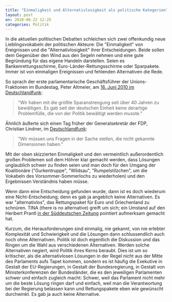 ```yaml
---
title: "Einmaligkeit und Alternativlosigkeit als politische Kategorien"
layout: post
on: 2010-06-22 12:25
categories: Politik
---
```


In die aktuellen politischen Debatten schleichen sich zwei offenkundig
neue Lieblingsvokabeln der politischen Akteure: Die "Einmaligkeit" von
Ereignissen und die "Alternativlosigkeit" ihrer Entscheidungen. Beide
sollen dem Gegenüber den Wind aus den Segeln nehmen und eine gute
Begründung für das eigene Handeln darstellen. Seien es
Bankenrettungsschirme, Euro-Länder-Rettungsschirme oder Sparpakete.
Immer ist von einmaligen Ereignissen und fehlenden Alternativen die
Rede.

So sprach der erste parlamentarische Geschäftsführer der
Unions-Fraktionen im Bundestag, Peter Altmeier, am [16. Juni 2010 im Deutschlandfunk](http://www.dradio.de/dlf/sendungen/interview_dlf/1204454/):

> "Wir haben mit die größte Sparanstrengung seit über 40 Jahren zu
> bewältigen. Es gab seit der deutschen Einheit keine derartige
> Problemfülle, die von der Politik bewältigt werden musste."

Ähnlich äußerte sich einen Tag früher der Generalsekretär der FDP,
Christian Lindner, im
[Deutschlandfunk](http://www.dradio.de/dlf/sendungen/interview_dlf/1203633/):

> "Wir müssen uns Fragen in der Sache stellen, die nicht gekannte
> Dimensionen haben."

Mit der oben skizzierten Einmaligkeit und den vermeintlich
außerordentlich großen Problemen soll dem Höhrer klar gemacht werden,
dass Lösungen unglaublich schwer zu finden seien und man doch für den
Umgang der Koalitionäre ("Gurkentruppe", "Wildsau", "Rumpelstilzchen",
um die Vokabeln des Vorsommer-Sommerlochs zu wiederholen) und den
Ergebnissen Verständnis haben müsse.

Wenn dann eine Entscheidung gefunden wurde, dann ist es doch wiederum
eine Nicht-Entscheidung; denn es gab ja angeblich keine Alternativen. Es
war "alternativlos", das Rettungspaket für Euro und Griechenland zu
schnüren. TINA (there is no alternative) greift um sich; ein Umstand auf
den Heribert Prantl
[in der Süddeutschen Zeitung](http://www.sueddeutsche.de/politik/fuehrung-fall-merkel-fuer-angie-kommt-tina-1.944947) 
pointiert aufmerksam gemacht hat.

Kurzum, die Herausforderungen sind einmalig, nie gekannt, von nie
erlebter Komplexität und Schwierigkeit und die Lösungen dann
schlussendlich auch noch ohne Alternativen. Politik ist doch eigentlich
die Diskussion und das Ringen um die Wahl aus verschiedenen
Alternativen. Werden solche Alternativen negiert, wird Politik ihres
Kerns beraubt. Dies ist um so kritischer, als die alternativlosen
Lösungen in der Regel nicht aus der Mitte des Parlaments aufs Tapet
kommen, sondern es ist häufig die Exekutive in Gestalt der
EU-Regierungen, in Gestalt der Bundesregierung, in Gestalt von
Ministerkonferenzen der Bundesländer, die es den jeweiligen Parlamenten
schwer und einfach zugleich macht: Schwer, weil das Parlament nicht mehr
um die beste Lösung ringen darf und einfach, weil man die Verantwortung
bei der Regierung belassen kann und Rettungspakete eben wie gewünscht
durchwinkt. Es gab ja auch keine Alternative.

